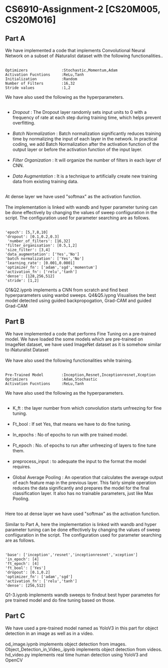 # CS6910-Assignment-2 [CS20M005, CS20M016]

Part A
-
We have implemented a code that implements Convolutional Neural Network on a subset of iNaturalist dataset with the following functionalities..<br/><br/>
```
Optimizers               :Stochastic,Momentum,Adam
Activation Fucntions     :ReLu,Tanh
Initialization           :Random
Number of Filters        :16,32
Stride values            :1,2
```
We have also used the following as the hyperparameters.<br/><br/>

* *Dropout*                 : The Dropout layer randomly sets input units to 0 with a frequency of rate at each step during training time, which helps prevent overfitting.<br/><br/>
* *Batch Normalization*     : Batch normalization significantly reduces training time by normalizing the input of each layer in the network. In practical coding, we add Batch 
                             Normalization after the activation function of the output layer or before the activation function of the input layer.<br/><br/>
* *Filter Organization*     : It will organize the number of filters in each layer of CNN.<br/><br/>
* *Data Augmentation*       : It is a technique to artificially create new training data from existing training data.<br/><br/>

At dense layer we have used "softmax" as the activation function.<br/><br/>
The implementation is linked with wandb and hyper parameter tuning can be done effectively by changing the values of sweep confiiguration in the script. The configuration used for parameter searching are as follows.<br/><br/>
```
'epoch': [5,7,8,10]
'dropout': [0.1,0.2,0.3]
 'number_of_filters': [16,32]
'filter_organisation': [0.5,1,2]
'size_filter': [3,4]
'data_augmentation': ['Yes','No']
'batch normalization': ['Yes','No']
'learning_rate': [0.001,0.0001]
'optimizer_fn': ['adam','sgd','momentum']
'activation_fn': ['relu','tanh']
'dense': [128,256,512]
'stride': [1,2]
```
Q1&Q2.iypnb implements a CNN from scratch and find best hyperparameters using wanbd sweeps.
Q4&Q5.iypng Visualises the best model detected using guided backpropogation, Grad-CAM and guided Grad-CAM


Part B
-
We have implemented a code that performs Fine Tuning on a pre-trained model. We have loaded the some models which are pre-trained on ImageNet dataset, we have used ImageNet dataset as it is somehow similar to iNaturalist Dataset<br/><br/>
We have also used the following functionalities while training.<br/><br/>
```
Pre-Trained Model        :Inception,Resnet,Inceptionresnet,Xception
Optimizers               :Adam,Stochastic
Activation Fucntions     :ReLu,Tanh
```
We have also used the following as the hyperparameters.<br/><br/>
* K_ft : the layer number from which convolution starts unfreezing for fine tuning.<br/><br/>
* Ft_bool : If set Yes, that means we have to do fine tuning.<br/><br/>
* In_epochs : No of epochs to run with pre trained model.<br/><br/>
* Ft_epoch : No. of epochs to run after unfreezing of layers to fine tune them.<br/><br/>
* preprocess_input : to adequate the input to the format the model requires.<br/><br/>
* Global Average Pooling : An operation that calculates the average output of each feature map in the previous layer. This fairly simple operation reduces the data significantly and prepares the model for the final classification layer. It also has no trainable parameters, just like Max Pooling.<br/><br/>

Here too at dense layer we have used "softmax" as the activation function.<br/><br/>
Similar to  Part A, here the implementation is linked with wandb and hyper parameter tuning can be done effectively by changing the values of sweep confiiguration in the script. The configuration used for parameter searching are as follows.<br/><br/>
```
'base': ['inception','resnet','inceptionresnet','xception']
'in_epoch': [4]
'ft_epoch': [4]
'ft_bool': ['Yes']
'dropout': [0.1,0.2]
'optimizer_fn': ['adam','sgd']
'activation_fn': ['relu','tanh']
'dense': [256,512]
```
Q1-3.iypnb implements wandb sweeps to findout best hyper parametes for pre trained model and do fine tuning based on those.

Part C
-
We have used a pre-trained model named as YoloV3 in this part for object detection in an image as well as in a video.<br/><br/>
od_image.iypnb implements object detection from images.
Object_Detection_in_Video_.ipynb implements object detection from videos.
hd_video.py implements real time human detection using YoloV3 and OpenCV
